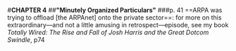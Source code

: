 #**CHAPTER 4**
##**"Minutely Organized Particulars"**
###p. 41
==ARPA was trying to offload \[the ARPAnet\] onto the private
sector==: for more on this extraordinary—and not a little amusing in retrospect—episode, see my book *Totally Wired: The Rise and Fall of Josh Harris and the Great Dotcom Swindle*, p74
